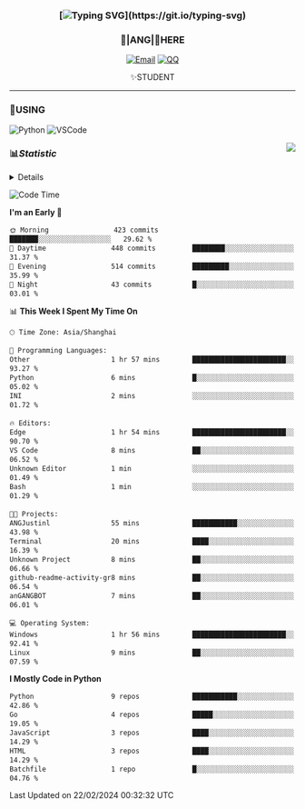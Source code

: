 <div align="center">


### [![Typing SVG](https://readme-typing-svg.herokuapp.com?size=25&duration=2500&color=8C43EA&vCenter=true&width=200&height=40&lines=%F0%9F%8C%B1ANGJustinl%F0%9F%8C%B1+!)](https://git.io/typing-svg)


### 🥛|**ANG**|🥛HERE



[![Email](https://img.shields.io/badge/Email-ANGJustin@163.com-6A5ACD?style=flat-square&logoColor=fff)](mailto:ANGJustinl@163.com)
[![QQ](https://img.shields.io/badge/QQ-77139032-98FB98?style=flat-square&logoColor=fff)](https://qm.qq.com/cgi-bin/qm/qr?k=mcs-cON_aPNfc3hO8-H7lWJHDX-5nKr7&noverify=0)




✨STUDENT 

</div>

---

### 🎨USING

![Python](https://img.shields.io/badge/-Python-blue?style=flat-square&logo=Python&logoColor=fff)
![VSCode](https://img.shields.io/badge/-VSCode-blue?style=flat-square&logo=visualstudiocode&logoColor=fff)


<a href="#">
  <img align="right" src="https://github-readme-stats.vercel.app/api?username=ANGJustinl&count_private=true&show_icons=true&hide_border=true&bg_color=15,f2f7fd,E0EAFC" />
</a>




### 📊*Statistic* 

<details>

<p align="center">
   <img src="github-metrics.svg" alt="typing-svg">
</p>

[![Github activity graph](https://github-readme-activity-graph.angforever.top/graph?username=ANGJustinl&theme=dracula)](https://github.com/ANGJustinl/ANGJustinl)

</details>

<!--START_SECTION:waka-->
![Code Time](http://img.shields.io/badge/Code%20Time-2%20hrs%205%20mins-blue)

**I'm an Early 🐤** 

```text
🌞 Morning                423 commits         ███████░░░░░░░░░░░░░░░░░░   29.62 % 
🌆 Daytime                448 commits         ████████░░░░░░░░░░░░░░░░░   31.37 % 
🌃 Evening                514 commits         █████████░░░░░░░░░░░░░░░░   35.99 % 
🌙 Night                  43 commits          █░░░░░░░░░░░░░░░░░░░░░░░░   03.01 % 
```


📊 **This Week I Spent My Time On** 

```text
🕑︎ Time Zone: Asia/Shanghai

💬 Programming Languages: 
Other                    1 hr 57 mins        ███████████████████████░░   93.27 % 
Python                   6 mins              █░░░░░░░░░░░░░░░░░░░░░░░░   05.02 % 
INI                      2 mins              ░░░░░░░░░░░░░░░░░░░░░░░░░   01.72 % 

🔥 Editors: 
Edge                     1 hr 54 mins        ███████████████████████░░   90.70 % 
VS Code                  8 mins              ██░░░░░░░░░░░░░░░░░░░░░░░   06.52 % 
Unknown Editor           1 min               ░░░░░░░░░░░░░░░░░░░░░░░░░   01.49 % 
Bash                     1 min               ░░░░░░░░░░░░░░░░░░░░░░░░░   01.29 % 

🐱‍💻 Projects: 
ANGJustinl               55 mins             ███████████░░░░░░░░░░░░░░   43.98 % 
Terminal                 20 mins             ████░░░░░░░░░░░░░░░░░░░░░   16.39 % 
Unknown Project          8 mins              ██░░░░░░░░░░░░░░░░░░░░░░░   06.66 % 
github-readme-activity-gr8 mins              ██░░░░░░░░░░░░░░░░░░░░░░░   06.54 % 
anGANGBOT                7 mins              ██░░░░░░░░░░░░░░░░░░░░░░░   06.01 % 

💻 Operating System: 
Windows                  1 hr 56 mins        ███████████████████████░░   92.41 % 
Linux                    9 mins              ██░░░░░░░░░░░░░░░░░░░░░░░   07.59 % 
```

**I Mostly Code in Python** 

```text
Python                   9 repos             ███████████░░░░░░░░░░░░░░   42.86 % 
Go                       4 repos             █████░░░░░░░░░░░░░░░░░░░░   19.05 % 
JavaScript               3 repos             ████░░░░░░░░░░░░░░░░░░░░░   14.29 % 
HTML                     3 repos             ████░░░░░░░░░░░░░░░░░░░░░   14.29 % 
Batchfile                1 repo              █░░░░░░░░░░░░░░░░░░░░░░░░   04.76 % 
```




 Last Updated on 22/02/2024 00:32:32 UTC
<!--END_SECTION:waka-->
